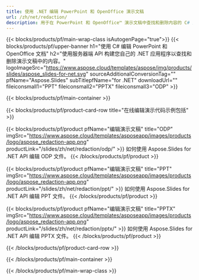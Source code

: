 ```yaml
---
title: 使用 .NET 编辑 PowerPoint 和 OpenOffice 演示文稿
url: /zh/net/redaction/
description: 用于在 PowerPoint 和 OpenOffice™ 演示文稿中查找和删除内容的 C# 源代码
---
```


{{< blocks/products/pf/main-wrap-class isAutogenPage="true">}}
{{< blocks/products/pf/upper-banner h1="使用 C# 编辑 PowerPoint 和 OpenOffice 文档" h2="使用服务器端 API 构建您自己的 .NET 应用程序以查找和删除演示文稿中的内容。" logoImageSrc="https://www.aspose.cloud/templates/aspose/img/products/slides/aspose_slides-for-net.svg" sourceAdditionalConversionTag="" pfName="Aspose.Slides" subTitlepfName="for .NET" downloadUrl="" fileiconsmall1="PPT" fileiconsmall2="PPTX" fileiconsmall3="ODP" >}}

{{< blocks/products/pf/main-container >}}

{{< blocks/products/pf/product-card-row title="在线编辑演示代码示例包括" >}}

{{< blocks/products/pf/product pfName="编辑演示文稿" title="ODP" imgSrc="https://www.aspose.cloud/templates/asposeapp/images/products/logo/aspose_redaction-app.png" productLink="/slides/zh/net/redaction/odp/" >}}
如何使用 Aspose.Slides for .NET API 编辑 ODP 文件。
{{< /blocks/products/pf/product >}}

{{< blocks/products/pf/product pfName="编辑演示文稿" title="PPT" imgSrc="https://www.aspose.cloud/templates/asposeapp/images/products/logo/aspose_redaction-app.png" productLink="/slides/zh/net/redaction/ppt/" >}}
如何使用 Aspose.Slides for .NET API 编辑 PPT 文件。
{{< /blocks/products/pf/product >}}

{{< blocks/products/pf/product pfName="编辑演示文稿" title="PPTX" imgSrc="https://www.aspose.cloud/templates/asposeapp/images/products/logo/aspose_redaction-app.png" productLink="/slides/zh/net/redaction/pptx/" >}}
如何使用 Aspose.Slides for .NET API 编辑 PPTX 文件。
{{< /blocks/products/pf/product >}}



{{< /blocks/products/pf/product-card-row >}}

{{< /blocks/products/pf/main-container >}}
    
{{< /blocks/products/pf/main-wrap-class >}}